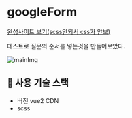 # googleForm

<a href="https://firsthandcraft.github.io/googleForm/">완성사이트 보기(scss안되서 css가 안보)</a>

테스트로 질문의 순서를 넣는것을 만들어보았다.

![mainImg](https://github.com/firsthandcraft/googleForm/assets/97497153/7857684f-770a-4b8c-b141-e42d2b5cbae1)

## :wrench: 사용 기술 스택
- 버전 vue2 CDN
- scss
